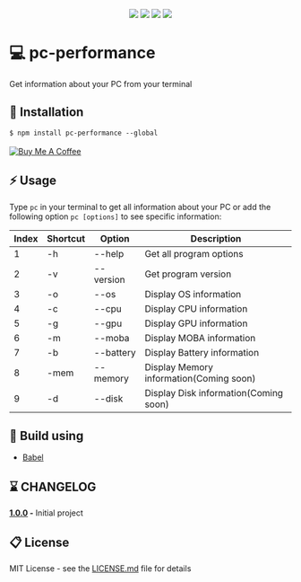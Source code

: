 <p align="center">
<a href="https://travis-ci.com/KrystianJonca/pc-performance" alt="Build Status"><img src="https://travis-ci.com/KrystianJonca/pc-performance.svg?branch=master"/></a>
<a href="https://app.fossa.io/projects/git%2Bgithub.com%2FKrystianJonca%2Fpc-performance?ref=badge_shield" alt="FOSSA Status"><img src="https://app.fossa.io/api/projects/git%2Bgithub.com%2FKrystianJonca%2Fpc-performance.svg?type=shield"/></a>
<a href="https://david-dm.org/KrystianJonca/pc-performancer" alt="Dependencies Status"><img src="https://david-dm.org/KrystianJonca/pc-performance.svg"/></a>
<a href="https://standardjs.com" alt="JavaScript Style Guide"><img src="https://img.shields.io/badge/code_style-standard-brightgreen.svg"/></a>
</p>

# 💻 pc-performance
Get information about your PC from your terminal

## 💾 Installation
`$ npm install pc-performance --global`
<br/>
<br/>
<a href="https://www.buymeacoffee.com/wionek" target="_blank"><img src="https://www.buymeacoffee.com/assets/img/custom_images/orange_img.png" alt="Buy Me A Coffee" style="height: auto !important;width: auto !important;" ></a>

## ⚡️ Usage
Type `pc` in your terminal to get all information about your PC or add the following option `pc [options]` to see specific information:

| Index | Shortcut | Option    | Description                             |
|-------|----------|-----------|-----------------------------------------|
|   1   |    -h    |   --help  |         Get all program options         |
|   2   |    -v    | --version |           Get program version           |
|   3   |    -o    |    --os   |          Display OS information         |
|   4   |    -c    |   --cpu   |         Display CPU information         |
|   5   |    -g    |   --gpu   |         Display GPU information         |
|   6   |    -m    |   --moba  |         Display MOBA information        |
|   7   |    -b    | --battery |       Display Battery information       |
|   8   |   -mem   |  --memory | Display Memory information(Coming soon) |
|   9   |    -d    |   --disk  |  Display Disk information(Coming soon)  |

## 🔧 Build using
 - [Babel](https://babeljs.io/)

## ⌛️ CHANGELOG
**[1.0.0](https://www.npmjs.com/package/pc-performance/v/1.0.0) -** Initial project

## 📋 License
MIT License - see the [LICENSE.md](LICENSE) file for details